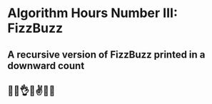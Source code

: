 # Algorithm Hours Number III: FizzBuzz
## A recursive version of FizzBuzz printed in a downward count
## 🙈🐶👌😎✌️🤷‍♂️
